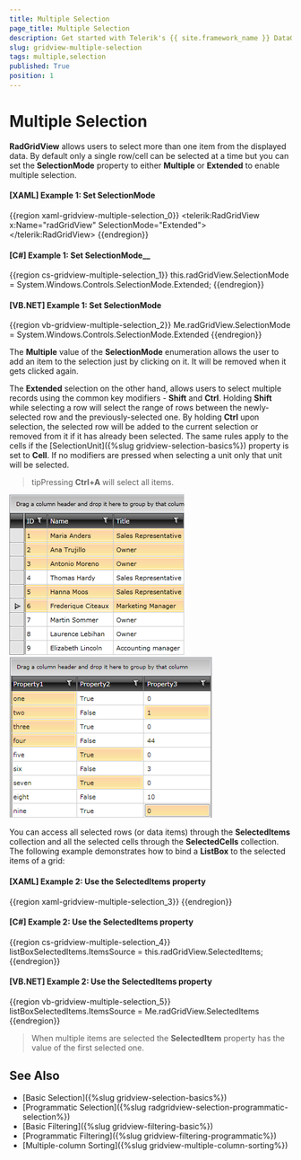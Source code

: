 ```yaml
---
title: Multiple Selection
page_title: Multiple Selection
description: Get started with Telerik's {{ site.framework_name }} DataGrid allowing users to select more than one item from the displayed data.
slug: gridview-multiple-selection
tags: multiple,selection
published: True
position: 1
---
```


# Multiple Selection

__RadGridView__ allows users to select more than one item from the displayed data. By default only a single row/cell can be selected at a time but you can set the __SelectionMode__ property to either __Multiple__ or __Extended__ to enable multiple selection.

#### __[XAML] Example 1: Set SelectionMode__

{{region xaml-gridview-multiple-selection_0}}
	<telerik:RadGridView x:Name="radGridView"
	                         SelectionMode="Extended">
	    <!--...-->
	</telerik:RadGridView>
{{endregion}}

#### __[C#] Example 1: Set SelectionMode____

{{region cs-gridview-multiple-selection_1}}
	this.radGridView.SelectionMode = System.Windows.Controls.SelectionMode.Extended;
{{endregion}}

#### __[VB.NET] Example 1: Set SelectionMode__

{{region vb-gridview-multiple-selection_2}}
	Me.radGridView.SelectionMode = System.Windows.Controls.SelectionMode.Extended
{{endregion}}

The __Multiple__ value of the __SelectionMode__ enumeration allows the user to add an item to the selection just by clicking on it. It will be removed when it gets clicked again.

The __Extended__ selection on the other hand, allows users to select multiple records using the common key modifiers - __Shift__ and __Ctrl__. Holding __Shift__ while selecting a row will select the range of rows between the newly-selected row and the previously-selected one. By holding __Ctrl__ upon selection, the selected row will be added to the current selection or removed from it if it has already been selected. The same rules apply to the cells if the [SelectionUnit]({%slug gridview-selection-basics%}) property is set to __Cell__. If no modifiers are pressed when selecting a unit only that unit will be selected.

>tipPressing __Ctrl+A__ will select all items.

![Telerik {{ site.framework_name }} DataGrid cell selection](images/RadGridView_MultipleSelection_1.png)![](images/gridview_cell_selection.png)

You can access all selected rows (or data items) through the __SelectedItems__ collection and all the selected cells through the __SelectedCells__ collection. The following example demonstrates how to bind a __ListBox__ to the selected items of a grid:

#### __[XAML] Example 2: Use the SelectedItems property__

{{region xaml-gridview-multiple-selection_3}}
	<ListBox x:Name="listBoxSelectedItems"
	 DisplayMemberPath="Name"
	 ItemsSource="{Binding SelectedItems, ElementName=radGridView}" />
{{endregion}}

#### __[C#] Example 2: Use the SelectedItems property__

{{region cs-gridview-multiple-selection_4}}
	listBoxSelectedItems.ItemsSource = this.radGridView.SelectedItems;
{{endregion}}

#### __[VB.NET] Example 2: Use the SelectedItems property__

{{region vb-gridview-multiple-selection_5}}
	listBoxSelectedItems.ItemsSource = Me.radGridView.SelectedItems
{{endregion}}

>When multiple items are selected the __SelectedItem__ property has the value of the first selected one.

## See Also

 * [Basic Selection]({%slug gridview-selection-basics%})
 * [Programmatic Selection]({%slug radgridview-selection-programmatic-selection%})
 * [Basic Filtering]({%slug gridview-filtering-basic%})
 * [Programmatic Filtering]({%slug gridview-filtering-programmatic%})
 * [Multiple-column Sorting]({%slug gridview-multiple-column-sorting%})

